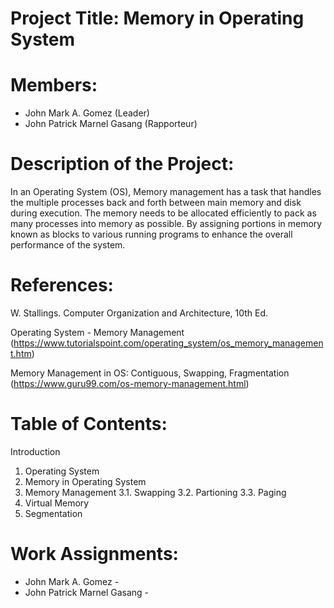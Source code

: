 # Project Title: Memory in Operating System


# Members:
* John Mark A. Gomez (Leader)
* John Patrick Marnel Gasang (Rapporteur)

# Description of the Project:

  In an Operating System (OS), Memory management has a task that handles the multiple processes back and forth between main memory and disk during execution. The memory needs to be allocated efficiently to pack as many processes into memory as possible. By assigning portions in memory known as blocks to various running programs to enhance the overall performance of the system.

# References:

W. Stallings. Computer Organization and Architecture, 10th Ed.

Operating System - Memory Management (https://www.tutorialspoint.com/operating_system/os_memory_management.htm)

Memory Management in OS: Contiguous, Swapping, Fragmentation (https://www.guru99.com/os-memory-management.html)

# Table of Contents: 
Introduction
  1. Operating System
  2. Memory in Operating System
  3. Memory Management
      3.1. Swapping
      3.2. Partioning
      3.3. Paging
  4. Virtual Memory
  5. Segmentation

# Work Assignments:
* John Mark A. Gomez - 
* John Patrick Marnel Gasang -
